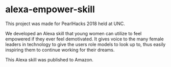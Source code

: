 # alexa-empower-skill


This project was made for PearlHacks 2018 held at UNC. 

We developed an Alexa skill that young women can utilize to feel empowered if they ever feel demotivated.
It gives voice to the many female leaders in technology to give the users role models to look up to,
thus easily inspiring them to continue working for their dreams.

This Alexa skill was published to Amazon.
